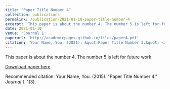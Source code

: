 ```yaml
---
title: "Paper Title Number 4"
collection: publications
permalink: /publication/2021-01-10-paper-title-number-4
excerpt: 'This paper is about the number 4. The number 5 is left for future work.'
date: 2021-01-10
venue: 'Journal 1'
paperurl: 'http://academicpages.github.io/files/paper4.pdf'
citation: 'Your Name, You. (2021). &quot;Paper Title Number 3.&quot; <i>Journal 1</i>. 1(3).'
---
```

This paper is about the number 4. The number 5 is left for future work.

[Download paper here](http://academicpages.github.io/files/paper4.pdf)

Recommended citation: Your Name, You. (2015). "Paper Title Number 4." <i>Journal 1</i>. 1(3).
